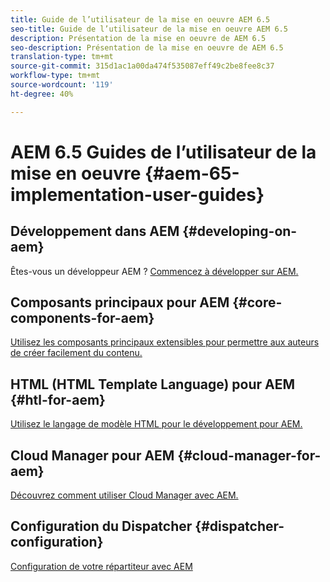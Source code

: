 ```yaml
---
title: Guide de l’utilisateur de la mise en oeuvre AEM 6.5
seo-title: Guide de l’utilisateur de la mise en oeuvre AEM 6.5
description: Présentation de la mise en oeuvre de AEM 6.5
seo-description: Présentation de la mise en oeuvre de AEM 6.5
translation-type: tm+mt
source-git-commit: 315d1ac1a00da474f535087eff49c2be8fee8c37
workflow-type: tm+mt
source-wordcount: '119'
ht-degree: 40%

---
```



# AEM 6.5 Guides de l’utilisateur de la mise en oeuvre {#aem-65-implementation-user-guides}

## Développement dans AEM {#developing-on-aem}

Êtes-vous un développeur AEM ? [Commencez à développer sur AEM.](/help/sites-developing/home.md)

## Composants principaux pour AEM {#core-components-for-aem}

[Utilisez les composants principaux extensibles pour permettre aux auteurs de créer facilement du contenu.](https://docs.adobe.com/content/help/fr-FR/experience-manager-core-components/using/introduction.html)

## HTML (HTML Template Language) pour AEM {#htl-for-aem}

[Utilisez le langage de modèle HTML pour le développement pour AEM.](https://docs.adobe.com/content/help/fr-FR/experience-manager-htl/using/overview.html)

## Cloud Manager pour AEM {#cloud-manager-for-aem}

[Découvrez comment utiliser Cloud Manager avec AEM.](https://docs.adobe.com/content/help/fr-FR/experience-manager-cloud-manager/using/introduction-to-cloud-manager.html)

## Configuration du Dispatcher {#dispatcher-configuration}

[Configuration de votre répartiteur avec AEM](https://docs.adobe.com/content/help/fr-FR/experience-manager-dispatcher/using/dispatcher.html)
